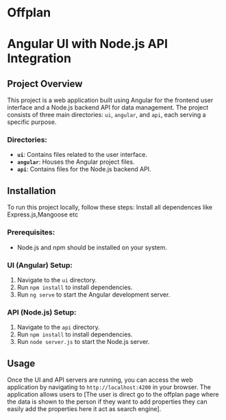 # Offplan
# Angular UI with Node.js API Integration

## Project Overview
This project is a web application built using Angular for the frontend user interface and a Node.js backend API for data management. The project consists of three main directories: `ui`, `angular`, and `api`, each serving a specific purpose.

### Directories:
- **`ui`**: Contains files related to the user interface.
- **`angular`**: Houses the Angular project files.
- **`api`**: Contains files for the Node.js backend API.

## Installation
To run this project locally, follow these steps:
Install all dependences like Express.js,Mangoose etc

### Prerequisites:
- Node.js and npm should be installed on your system.

### UI (Angular) Setup:
1. Navigate to the `ui` directory.
2. Run `npm install` to install dependencies.
3. Run `ng serve` to start the Angular development server.

### API (Node.js) Setup:
1. Navigate to the `api` directory.
2. Run `npm install` to install dependencies.
3. Run `node server.js` to start the Node.js server.

## Usage
Once the UI and API servers are running, you can access the web application by navigating to `http://localhost:4200` in your browser. The application allows users to [The user is direct go to the offplan page where the data is shown to the person if they want to add properties they can easily add the properties here it act as search engine].

